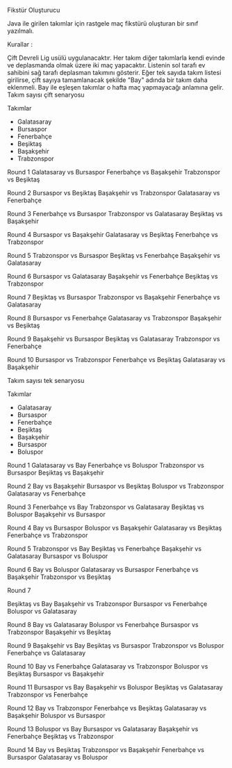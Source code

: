 Fikstür Oluşturucu


Java ile girilen takımlar için rastgele maç fikstürü oluşturan bir sınıf yazılmalı.

Kurallar :

Çift Devreli Lig usülü uygulanacaktır. Her takım diğer takımlarla kendi evinde ve deplasmanda olmak üzere iki maç yapacaktır.
Listenin sol tarafı ev sahibini sağ tarafı deplasman takımını gösterir.
Eğer tek sayıda takım listesi girilirse, çift sayıya tamamlanacak şekilde "Bay" adında bir takım daha eklenmeli. Bay ile eşleşen takımlar o hafta maç yapmayacağı anlamına gelir.
Takım sayısı çift senaryosu


Takımlar

- Galatasaray
- Bursaspor
- Fenerbahçe
- Beşiktaş
- Başakşehir
- Trabzonspor



Round 1
Galatasaray vs Bursaspor
Fenerbahçe vs Başakşehir
Trabzonspor vs Beşiktaş


Round 2
Bursaspor vs Beşiktaş
Başakşehir vs Trabzonspor
Galatasaray vs Fenerbahçe


Round 3
Fenerbahçe vs Bursaspor
Trabzonspor vs Galatasaray
Beşiktaş vs Başakşehir


Round 4
Bursaspor vs Başakşehir
Galatasaray vs Beşiktaş
Fenerbahçe vs Trabzonspor


Round 5
Trabzonspor vs Bursaspor
Beşiktaş vs Fenerbahçe
Başakşehir vs Galatasaray


Round 6
Bursaspor vs Galatasaray
Başakşehir vs Fenerbahçe
Beşiktaş vs Trabzonspor


Round 7
Beşiktaş vs Bursaspor
Trabzonspor vs Başakşehir
Fenerbahçe vs Galatasaray


Round 8
Bursaspor vs Fenerbahçe
Galatasaray vs Trabzonspor
Başakşehir vs Beşiktaş


Round 9
Başakşehir vs Bursaspor
Beşiktaş vs Galatasaray
Trabzonspor vs Fenerbahçe


Round 10
Bursaspor vs Trabzonspor
Fenerbahçe vs Beşiktaş
Galatasaray vs Başakşehir


Takım sayısı tek senaryosu


Takımlar

- Galatasaray
- Bursaspor
- Fenerbahçe
- Beşiktaş
- Başakşehir
- Bursaspor
- Boluspor

Round 1
Galatasaray vs Bay
Fenerbahçe vs Boluspor
Trabzonspor vs Bursaspor
Beşiktaş vs Başakşehir


Round 2
Bay vs Başakşehir
Bursaspor vs Beşiktaş
Boluspor vs Trabzonspor
Galatasaray vs Fenerbahçe


Round 3
Fenerbahçe vs Bay
Trabzonspor vs Galatasaray
Beşiktaş vs Boluspor
Başakşehir vs Bursaspor


Round 4
Bay vs Bursaspor
Boluspor vs Başakşehir
Galatasaray vs Beşiktaş
Fenerbahçe vs Trabzonspor


Round 5
Trabzonspor vs Bay
Beşiktaş vs Fenerbahçe
Başakşehir vs Galatasaray
Bursaspor vs Boluspor


Round 6
Bay vs Boluspor
Galatasaray vs Bursaspor
Fenerbahçe vs Başakşehir
Trabzonspor vs Beşiktaş


Round 7

Beşiktaş vs Bay
Başakşehir vs Trabzonspor
Bursaspor vs Fenerbahçe
Boluspor vs Galatasaray


Round 8
Bay vs Galatasaray
Boluspor vs Fenerbahçe
Bursaspor vs Trabzonspor
Başakşehir vs Beşiktaş


Round 9
Başakşehir vs Bay
Beşiktaş vs Bursaspor
Trabzonspor vs Boluspor
Fenerbahçe vs Galatasaray


Round 10
Bay vs Fenerbahçe
Galatasaray vs Trabzonspor
Boluspor vs Beşiktaş
Bursaspor vs Başakşehir


Round 11
Bursaspor vs Bay
Başakşehir vs Boluspor
Beşiktaş vs Galatasaray
Trabzonspor vs Fenerbahçe


Round 12
Bay vs Trabzonspor
Fenerbahçe vs Beşiktaş
Galatasaray vs Başakşehir
Boluspor vs Bursaspor


Round 13
Boluspor vs Bay
Bursaspor vs Galatasaray
Başakşehir vs Fenerbahçe
Beşiktaş vs Trabzonspor


Round 14
Bay vs Beşiktaş
Trabzonspor vs Başakşehir
Fenerbahçe vs Bursaspor
Galatasaray vs Boluspor